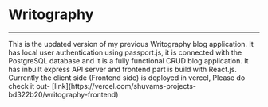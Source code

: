<h1>
  Writography
</h1>
<hr/>
<p>
  This is the updated version of my previous Writography blog application. It has local user authentication using passport.js, 
  it is connected with the PostgreSQL database and it is a fully functional CRUD blog application.
  It has inbuilt express API server and frontend part is build with React.js. Currently the client side (Frontend side) is deployed in vercel, Please do check it out-
  [link](<a>https://vercel.com/shuvams-projects-bd322b20/writography-frontend</a>)
</p>
